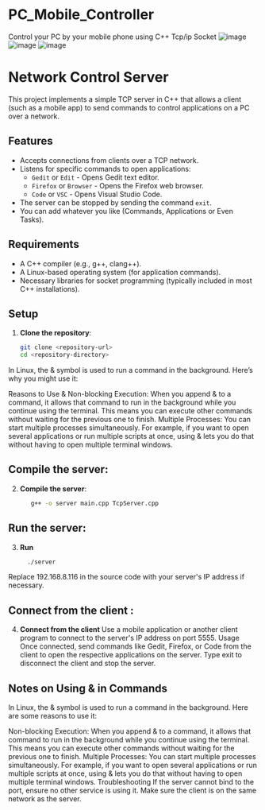 # PC_Mobile_Controller
Control your PC by your mobile phone using C++ Tcp/ip Socket
![image](https://github.com/user-attachments/assets/f5434967-b607-417b-990b-e10c6c11726e)
![image](https://github.com/user-attachments/assets/e77d733b-6232-48ce-89c1-e79946037f88)
![image](https://github.com/user-attachments/assets/6d32e651-b5d4-4524-8c12-8b881d5738ad)



# Network Control Server

This project implements a simple TCP server in C++ that allows a client (such as a mobile app) to send commands to control applications on a PC over a network.

## Features

- Accepts connections from clients over a TCP network.
- Listens for specific commands to open applications:
  - `Gedit` or `Edit` - Opens Gedit text editor.
  - `Firefox` or `Browser` - Opens the Firefox web browser.
  - `Code` or `VSC` - Opens Visual Studio Code.
- The server can be stopped by sending the command `exit`.
- You can add whatever you like (Commands, Applications or Even Tasks). 

## Requirements

- A C++ compiler (e.g., g++, clang++).
- A Linux-based operating system (for application commands).
- Necessary libraries for socket programming (typically included in most C++ installations).

## Setup

1. **Clone the repository**:
   ```bash
   git clone <repository-url>
   cd <repository-directory>

In Linux, the & symbol is used to run a command in the background. Here’s why you might use it:

Reasons to Use &
Non-blocking Execution: 
     When you append & to a command, it allows that command to run in the background while you continue using the terminal. This means you can execute other commands without waiting for the previous one to finish.
Multiple Processes: You can start multiple processes simultaneously. For example, if you want to open several applications or run multiple scripts at once, using & lets you do that without having to open multiple terminal windows.

## Compile the server:
2. **Compile the server**:
   ```bash
      g++ -o server main.cpp TcpServer.cpp


## Run the server:
3. **Run**
   ```bash
     ./server

Replace 192.168.8.116 in the source code with your server's IP address if necessary.

## Connect from the client :
4. **Connect from the client**
Use a mobile application or another client program to connect to the server's IP address on port 5555.
Usage
Once connected, send commands like Gedit, Firefox, or Code from the client to open the respective applications on the server.
Type exit to disconnect the client and stop the server.


## Notes on Using & in Commands
In Linux, the & symbol is used to run a command in the background. Here are some reasons to use it:

Non-blocking Execution: When you append & to a command, it allows that command to run in the background while you continue using the terminal. This means you can execute other commands without waiting for the previous one to finish.
Multiple Processes: You can start multiple processes simultaneously. For example, if you want to open several applications or run multiple scripts at once, using & lets you do that without having to open multiple terminal windows.
Troubleshooting
If the server cannot bind to the port, ensure no other service is using it.
Make sure the client is on the same network as the server.
